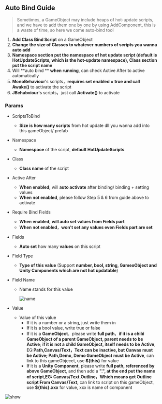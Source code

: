 ## Auto Bind Guide

> Sometimes, a GameObject may include heaps of hot-update scripts, and we have to add them one by one by using AddComponent, this is a waste of time, so here we come auto-bind tool

1. **Add Class Bind Script** on a GameObject
2. **Change the size of Classes to whatever numbers of scripts you wanna auto add**
3. **Namespace section put the namespace of hot update script (default is HotUpdateScripts, which is the hot-update namespace), Class section put the script name**
4. Will **auto bind ** **when running**, can check Active After to active automatically
5. **MonoBehaviour**'s scripts，**requires set enabled = true and call Awake()** to activate the script
6. **JBehabviour**'s scripts，just call **Activate()** to activate



### Params

- ScriptsToBind

  - **Size is how many scripts** from hot update dll you wanna add into this gameObject/ prefab

- Namespace

  - **Namespace** of the script, **default HotUpdateScripts**

- Class

  - **Class name** of the script

- Active After

  - **When enabled**, will **auto activate** after binding/ binding + setting values
  - **When not enabled**, please follow Step 5 & 6 from guide above to activate

- Require Bind Fields

  - **When enabled**, **will auto set values from Fields part**
  - **When not enabled**，**won't set any values even Fields part are set**

- Fields

  - **Auto set** how many **values** on this script

- Field Type

  - **Type of this value** (Support **number, bool, string, GameoObject and Unity Components which are not hot updatable**)

- Field Name

  - Name stands for this value

    ![name](https://s1.ax1x.com/2020/09/05/wEyk9K.png)

- Value

  - Value of this value
    - If it is a number or a string, just write them in
    - If it is a bool value, write true or false
    - If it is a **GameObject**，please write **full path**，**if it is a child GameObject of a parent GameObject, parent needs to be Active**; **if it is not a child GameObject, itself needs to be Active**, EG:**Path,Canvas/Text，Text can be inactive, but Canvas must be Active; Path,Demo, Demo GameObject must be Active**, can link to this gameObjecet, use **${this}** for value
    - If it is a **Unity Component**, please write **full path, referenced by above GameObject**, and then add a **".", at the end put the name of script**,**EG: Canvas/Text.Outline，Which means get Outline script From Canvas/Text**, can link to script on this gameObject, use **${this}.xxx** for value, xxx is name of component
  
  

![show](https://s1.ax1x.com/2020/09/06/wenolT.png)

